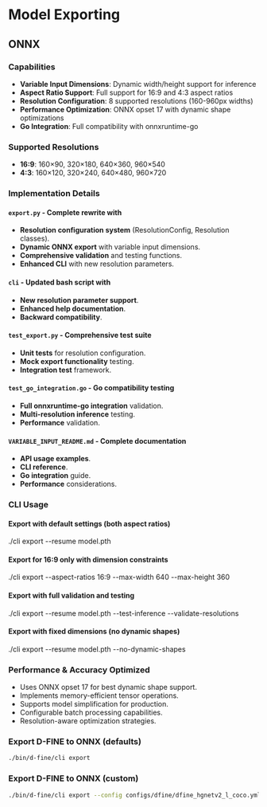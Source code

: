 # Model Exporting

## ONNX

### Capabilities

- **Variable Input Dimensions**: Dynamic width/height support for inference
- **Aspect Ratio Support**: Full support for 16:9 and 4:3 aspect ratios
- **Resolution Configuration**: 8 supported resolutions (160-960px widths)
- **Performance Optimization**: ONNX opset 17 with dynamic shape optimizations
- **Go Integration**: Full compatibility with onnxruntime-go

### Supported Resolutions

- **16:9**: 160×90, 320×180, 640×360, 960×540
- **4:3**: 160×120, 320×240, 640×480, 960×720

### Implementation Details

#### `export.py` - Complete rewrite with

- **Resolution configuration system** (ResolutionConfig, Resolution classes).
- **Dynamic ONNX export** with variable input dimensions.
- **Comprehensive validation** and testing functions.
- **Enhanced CLI** with new resolution parameters.

#### `cli` - Updated bash script with

- **New resolution parameter support**.
- **Enhanced help documentation**.
- **Backward compatibility**.

#### `test_export.py` - Comprehensive test suite

- **Unit tests** for resolution configuration.
- **Mock export functionality** testing.
- **Integration test** framework.

#### `test_go_integration.go` - Go compatibility testing

- **Full onnxruntime-go integration** validation.
- **Multi-resolution inference** testing.
- **Performance** validation.

#### `VARIABLE_INPUT_README.md` - Complete documentation

- **API usage examples**.
- **CLI reference**.
- **Go integration** guide.
- **Performance** considerations.

### CLI Usage

#### Export with default settings (both aspect ratios)

./cli export --resume model.pth

#### Export for 16:9 only with dimension constraints  

./cli export --aspect-ratios 16:9 --max-width 640 --max-height 360

#### Export with full validation and testing

./cli export --resume model.pth --test-inference --validate-resolutions

#### Export with fixed dimensions (no dynamic shapes)

./cli export --resume model.pth --no-dynamic-shapes

### Performance & Accuracy Optimized

- Uses ONNX opset 17 for best dynamic shape support.
- Implements memory-efficient tensor operations.
- Supports model simplification for production.
- Configurable batch processing capabilities.
- Resolution-aware optimization strategies.

### Export D-FINE to ONNX (defaults)

```sh
./bin/d-fine/cli export
```

### Export D-FINE to ONNX (custom)

```sh
./bin/d-fine/cli export --config configs/dfine/dfine_hgnetv2_l_coco.yml --resume path/to/model.pth
```
